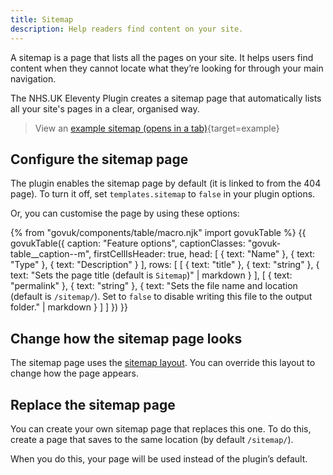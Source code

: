 ```yaml
---
title: Sitemap
description: Help readers find content on your site.
---
```


A sitemap is a page that lists all the pages on your site. It helps users find content when they cannot locate what they’re looking for through your main navigation.

The NHS.UK Eleventy Plugin creates a sitemap page that automatically lists all your site's pages in a clear, organised way.

> View an [example sitemap (opens in a tab)](/example/sitemap){target=example}

## Configure the sitemap page

The plugin enables the sitemap page by default (it is linked to from the 404 page). To turn it off, set `templates.sitemap` to `false` in your plugin options.

Or, you can customise the page by using these options:

{% from "govuk/components/table/macro.njk" import govukTable %}
{{ govukTable({
  caption: "Feature options",
  captionClasses: "govuk-table__caption--m",
  firstCellIsHeader: true,
  head: [
    { text: "Name" },
    { text: "Type" },
    { text: "Description" }
  ],
  rows: [
    [
      { text: "title" },
      { text: "string" },
      { text: "Sets the page title (default is `Sitemap`)" | markdown }
    ],
    [
      { text: "permalink" },
      { text: "string" },
      { text: "Sets the file name and location (default is `/sitemap/`). Set to `false` to disable writing this file to the output folder." | markdown }
    ]
  ]
}) }}

## Change how the sitemap page looks

The sitemap page uses the [sitemap layout](/layouts/sitemap). You can override this layout to change how the page appears.

## Replace the sitemap page

You can create your own sitemap page that replaces this one. To do this, create a page that saves to the same location (by default `/sitemap/`).

When you do this, your page will be used instead of the plugin’s default.
